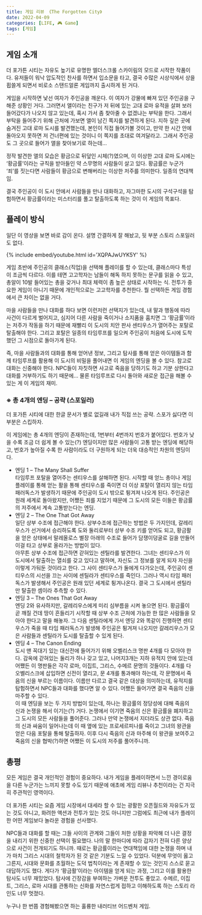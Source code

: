 ```yaml
---
title: 게임 리뷰 《The Forgotten City》
date: 2022-04-09
categories: [LIFE, 🎮 Game]
tags: [게임]
---
```


## 게임 소개

더 포가튼 시티는 자유도 높기로 유명한 엘더스크롤 스카이림의 모드로 시작한 작품이다. 유저들이 워낙 압도적인 찬사를 하면서 입소문을 타고, 결국 수많은 시상식에서 상을 휩쓸게 되면서 비로소 스탠드얼론 게임까지 출시하게 된 거다.

게임을 시작하면 낯선 여자가 주인공을 깨운다. 이 여자가 강물에 빠져 있던 주인공을 구해준 상황인 거다. 그러면서 앨이라는 친구가 저 뒤에 있는 고대 로마 유적을 살펴 보러 들어갔다가 나오지 않고 있는데, 혹시 가서 좀 찾아줄 수 없겠냐는 부탁을 한다. 그래서 부탁을 들어주기 위해 근처에 가보면 앨이 남긴 쪽지를 발견하게 된다. 지하 깊은 곳에 숨겨진 고대 로마 도시를 발견했는데, 본인이 직접 들어가볼 것이고, 만약 한 시간 안에 돌아오지 못하면 저 건너편에 있는 것이니 이 쪽지를 초대로 여겨달라고. 그래서 주인공도 그 곳으로 들어가 앨을 찾아보기로 하는데…

정작 발견한 앨의 모습은 황금으로 뒤덮인 시체(?)였으며, 이 이상한 고대 로마 도시에는 ‘황금률’이라는 규칙을 받아들인 약 스무명의 사람들이 살고 있다. 황금률은 누군가 ‘죄’를 짓는다면 사람들이 황금으로 변해버리는 이상한 저주를 의미한다. 일종의 연대책임.

결국 주인공이 이 도시 안에서 사람들을 만나 대화하고, 자그마한 도시의 구석구석을 탐험하면서 황금률이라는 미스터리를 풀고 탈출하도록 하는 것이 이 게임의 목표다.

## 플레이 방식

일단 이 영상을 보면 바로 감이 온다. 설명 간결하게 잘 해놨고, 뒷 부분 스토리 스포일러도 없다.

{% include embed/youtube.html id='XQPAJwUYK5Y' %}

게임 초반에 주인공의 클래스(직업)을 선택해 플레이를 할 수 있는데, 클래스마다 특성이 조금씩 다르다. 이를 테면 고고학자는 남들이 해독 하지 못하는 문구를 읽을 수 있고, 총알이 10발 들어있는 총을 갖거나 최대 체력이 좀 높은 상태로 시작하는 식. 전투가 중요한 게임이 아니기 때문에 개인적으로는 고고학자를 추천한다. 뭘 선택하든 게임 경험에서 큰 차이는 없을 거다.

마을 사람들을 만나 대화를 하다 보면 이런저런 선택지가 있는데, 내 말과 행동에 따라 사건이 다르게 벌어지고, 심지어 다른 사람을 죽이거나 소지품을 훔치면 그 ‘황금률’이라는 저주가 작동을 하기 때문에 재빨리 이 도시의 치안 판사 센티우스가 열어주는 포탈로 탈출해야 한다. 그리고 포탈은 일종의 타임루프를 일으켜 주인공이 처음에 도시에 도착했던 그 시점으로 돌아가게 된다.

즉, 마을 사람들과의 대화를 통해 얻어낸 정보, 그리고 탐사를 통해 얻은 아이템들과 함께 타임루프를 활용해 이 도시의 비밀을 풀어내면 이 게임의 엔딩을 볼 수 있다. 참고로 대화는 신중해야 한다. NPC들이 자칫하면 사고로 죽음을 당하기도 하고 기분 상한다고 대화를 거부하기도 하기 때문에… 물론 타임루프로 다시 돌아와 새로운 접근을 해볼 수 있는 게 이 게임의 재미.

### ※ 총 4개의 엔딩 – 공략 (스포일러)

더 포가튼 시티에 대한 한글 문서가 별로 없길래 내가 직접 쓰는 공략. 스포가 싫다면 이 부분은 스킵하자.

이 게임에는 총 4개의 엔딩이 존재하는데, 1번부터 4번까지 번호가 붙어있다. 번호가 낮을 수록 조금 더 쉽게 볼 수 있는(?) 엔딩이지만 많은 사람들이 고통 받는 엔딩에 해당하고, 번호가 높아질 수록 한 사람이라도 더 구원하게 되는 더욱 대승적인 차원의 엔딩이다.

- 엔딩 1 – The Many Shall Suffer  
    타임루프 포탈을 열어주는 센티우스를 살해하면 된다. 시작할 때 얻느 총이나 게임 플레이를 통해 얻는 활을 통해 센티우스를 죽이면 더 이상 포탈이 열리지 않는 타임 패러독스가 발생하기 때문에 주인공이 도시 밖으로 튕겨져 나오게 된다. 주인공은 원래 세계로 돌아왔지만, 어쨌든 죄를 지었기 때문에 그 도시의 모든 이들은 황금률의 저주에서 계속 고통받는다는 엔딩.
- 엔딩 2 – The One That Got Away  
    일단 상부 수조에 접근해야 한다. 상부수조에 접근하는 방법은 두 가지인데, 갈레리우스가 선거에서 승리하도록 도와 둘리로부터 상부 수조 키를 얻어도 되고, 황금활을 얻은 상태에서 말레올로스 별장 아래의 수조로 들어가 담쟁이덩굴로 길을 만들어 이걸 타고 상부로 올라가는 방법이 있다.  
    아무튼 상부 수조에 접근하면 갇혀있는 센틸라를 발견한다. 그녀는 센티우스가 이 도시에서 탈출하는 열쇠를 갖고 있다고 말하며, 자신도 그 정보를 알게 되자 자신을 이렇게 가둬둔 것이라고 한다. 그 사이 센티우스가 둘에게 다가오는데, 주인공이 센티우스의 시선을 끄는 사이에 센틸라가 센티우스를 죽인다. 그러나 역시 타임 패러독스가 발생해서 주인공은 원래 있던 세계로 튕겨나온다. 결국 그 도시에서 센틸라만 탈출한 셈이라 추측할 수 있다.
- 엔딩 3 – The Ones That Got Away  
    엔딩 2와 유사하지만, 갈레리우스에게 미리 심부름을 시켜 놓으면 된다. 황금률이 ​​곧 깨질 건데 땅이 흔들리기 시작할 때 상부 수조 근처에 가능한 한 많은 사람들을 모아야 한다고 말을 해놓자. 그 다음 센틸라에게 가서 엔딩 2와 똑같이 진행하면 센티우스가 죽을 때 타임 패러독스가 발생해 주인공은 튕겨져 나오지만 갈레리우스가 모은 사람들과 센틸라가 도시를 탈출할 수 있게 된다.
- 엔딩 4 – The Canon Ending  
    도시 맨 꼭대기 있는 대신전에 들어가기 위해 오벨리스크 명판 4개를 다 모아야 한다. 감옥에 갇혀있는 둘리가 하나 갖고 있고, 나머지3개는 지하 유적지 안에 있는데 어쨌든 이 명판들은 각각 로마, 이집트, 그리스, 수메르 문명의 것들이다. 4개를 다 오벨리스크에 삽입하면 신전이 열리고, 문 4개를 통과해야 하는데, 각 문명에서 죽음의 신을 부르는 이름이다. 이름만 다르고 결국 같은 대상을 의미하는데, 유적지를 탐험하면서 NPC들과 대화를 했다면 알 수 있다. 어쨌든 들어가면 결국 죽음의 신을 마주할 수 있다.  
    이 때 엔딩을 보는 두 가지 방법이 있는데, 하나는 황금률의 정당성에 대해 죽음의 신과 논쟁을 해서 이기는(?) 거다. 논쟁에서 이기면 죽음의 신은 황금률을 폐지하고 그 도시의 모든 사람들을 풀어준다. 그러나 만약 논쟁에서 지더라도 상관 없다. 죽음의 신과 싸움이 일어나는데 이 때 옆에 있는 프로세르피나를 죽이고 그녀의 왕관을 얻은 다음 포탈을 통해 탈출하자. 이후 다시 죽음의 신과 마주해 이 왕관을 보여주고 죽음의 신을 협박(?)하면 어쨌든 이 도시의 저주를 풀어주니까.

## 총평

모든 게임은 결국 개인적인 경험이 중요하다. 내가 게임을 플레이하면서 느낀 경이로움을 다른 누군가는 느끼지 못할 수도 있기 때문에 애초에 게임 리뷰나 추천이라는 건 지극히 주관적인 영역이다.

더 포가튼 시티는 요즘 게임 시장에서 대세라 할 수 있는 광활한 오픈월드와 자유도가 있는 것도 아니고, 화려한 액션과 전투가 있는 것도 아니지만 그럼에도 최근에 내가 플레이한 어떤 게임보다 놀라운 경험을 선사했다.

NPC들과 대화를 할 때는 그들 사이의 관계와 그들이 처한 상황을 파악해 더 나은 결정을 내리기 위한 신중한 선택이 필요했다. 나의 말 한마디에 따라 갑자기 전혀 다른 양상으로 사건이 전개되기도 하니까. 때로는 황금률이라는 연대책임에 대한 논쟁을 하며 내가 마치 그리스 시대의 철학자가 된 것 같은 기분도 느낄 수 있었다. 덕분에 무엇이 옳고 그른지, 시대와 문화를 초월하는 도덕 법칙이라는 게 존재할 수 있는 것인지 스스로 묻고 대답하기도 했다. 게다가 ‘황금활’이라는 아이템을 얻게 되는 과정, 그리고 이를 활용한 탐사도 너무 재밌었다. 탐사에 긴장감을 부여하는 가벼운 전투도 좋았고. 수메르, 이집트, 그리스, 로마 시대를 관통하는 신화를 자연스럽게 접하고 이해하도록 하는 스토리 라인도 너무 멋졌다.

누구나 한 번쯤 경험해봤으면 하는 훌륭한 내러티브 어드벤처 게임.